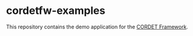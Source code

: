 # cordetfw-examples
This repository contains the demo application for the [CORDET Framework](https://github.com/pnp-software/cordetfw).
